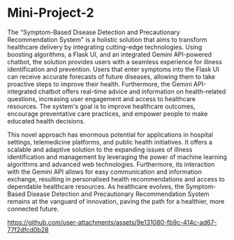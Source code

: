 # Mini-Project-2


The "Symptom-Based Disease Detection and Precautionary Recommendation System" is a holistic solution that aims to transform healthcare delivery by integrating cutting-edge technologies. Using boosting algorithms, a Flask UI, and an integrated Gemini API-powered chatbot, the solution provides users with a seamless experience for illness identification and prevention. Users that enter symptoms into the Flask UI can receive accurate forecasts of future diseases, allowing them to take proactive steps to improve their health. Furthermore, the Gemini API-integrated chatbot offers real-time advice and information on health-related questions, increasing user engagement and access to healthcare resources. The system's goal is to improve healthcare outcomes, encourage preventative care practices, and empower people to make educated health decisions.


This novel approach has enormous potential for applications in hospital settings, telemedicine platforms, and public health initiatives. It offers a scalable and adaptive solution to the expanding issues of illness identification and management by leveraging the power of machine learning algorithms and advanced web technologies. Furthermore, its interaction with the Gemini API allows for easy communication and information exchange, resulting in personalised health recommendations and access to dependable healthcare resources. As healthcare evolves, the Symptom-Based Disease Detection and Precautionary Recommendation System remains at the vanguard of innovation, paving the path for a healthier, more connected future.



https://github.com/user-attachments/assets/9e131080-fb9c-414c-ad67-77f2dfcd0b28

